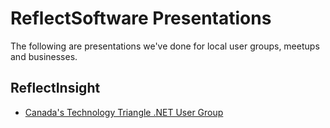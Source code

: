# ReflectSoftware Presentations

The following are presentations we've done for local user groups, meetups and businesses.

## ReflectInsight

- [Canada's Technology Triangle .NET User Group](http://www.meetup.com/CTTDNUG/ "Canada's Technology Triangle .NET User Group")
